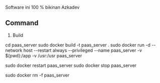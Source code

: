 Software ini 100 % bikinan Azkadev



## Command

1. Build

cd paas_server
sudo docker build -t paas_server .
sudo docker run -d --network host --restart always --privileged --name paas_server -v $(pwd):/app -v /usr:/usr paas_server
 
sudo docker restart paas_server
sudo docker stop paas_server

sudo docker rm -f paas_server

